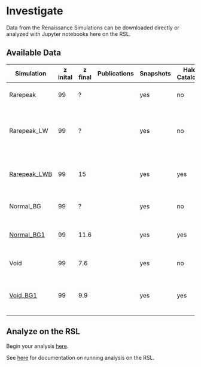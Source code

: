 # Investigate

Data from the Renaissance Simulations can be downloaded directly or analyzed with Jupyter notebooks here on the RSL.

## Available Data

Simulation | z inital | z final | Publications | Snapshots | Halo Catalogs | Merger Trees | on RSL | Comments 
-----------|----------|---------|--------------|-----------|---------------|--------------|--------|---------
Rarepeak     | 99 | ?    | | yes | no  | no  | no  | no Lyman-Werner background
Rarepeak_LW  | 99 | ?    | | yes | no  | no  | no  | LW background from Pop III, no LW background from Pop II
[Rarepeak_LWB](simulations/rarepeak_lwb.html) | 99 | 15   | | yes | yes | yes | yes | LW background from Wise & Abel (2005)
Normal_BG    | 99 | ?    | | yes | no  | no  | no  | incorrect LW background
[Normal_BG1](simulations/normal_bg1.html) | 99 | 11.6 | | yes | yes | yes | yes | self-consistent LW background
Void         | 99 |  7.6 | | yes | no  | no  | yes | no Lyman-Werner background
[Void_BG1](simulations/void_bg1.html) | 99 |  9.9 | | yes | yes | yes | yes | LW background from Normal region

## Analyze on the RSL

Begin your analysis [here](https://girder.rensimlab.xyz/#collection/59b04a0e38eed90001dcc45b).

See [here](documentation.html) for documentation on running analysis on the RSL.
